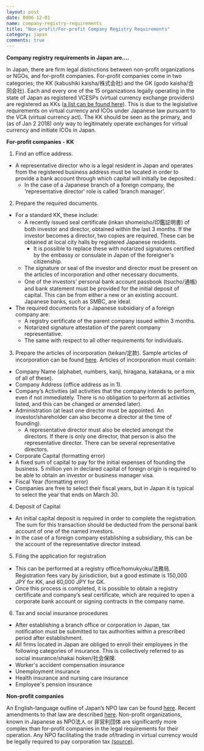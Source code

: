 ```yaml
---
layout: post
date: 0006-12-01
name: company-registry-requirements
title: "Non-profit/For-profit Company Registry Requirements"
category: japan
comments: true
---
```


**Company registry requirements in Japan are....**

In Japan, there are firm legal distinctions between non-profit organizations or NGOs, and for-profit companies. For-profit companies come in two categories; the KK (kabushiki kaisha/株式会社) and the GK (godo kaisha/合同会社). Each and every one of the 15 organizations legally operating in the state of Japan as registered VCESPs (virtual currency exchange providers) are registered as KKs ([a list can be found here](http://www.fsa.go.jp/menkyo/menkyoj/kasoutuka.pdf)). This is due to the legislative requirements on virtual currency and ICOs under Japanese law pursuant to the VCA (virtual currency act). The KK should be seen as the primary, and (as of Jan 2 2018) *only* way to legitimately operate exchanges for virtual currency and initiate ICOs in Japan.

**For-profit companies - KK**
 
1. Find an office address.
* A representative director who is a legal resident in Japan and operates from the registered business address must be located in order to provide a bank account through which capital will initially be deposited.:
   * In the case of a Japanese branch of a foreign company, the 'representative director' role is called 'branch manager'.
2. Prepare the required documents. 
* For a standard KK, these include:
   * A recently issued seal certificate (inkan shomeisho/印鑑証明書) of both investor and director, obtained within the last 3 months. If the investor becomes a director, two copies are required. These can be obtained at local city halls by registered Japanese residents.
     * It is possible to replace these with notarized signatures certified by the embassy or consulate in Japan of the foreigner's citizenship.
   * The signature or seal of the investor and director must be present on the articles of incorporation and other necessary documents.
   * One of the investors' personal bank account passbook (tsucho/通帳) and bank statement must be provided for the initial deposit of capital. This can be from either a new or an existing account. Japanese banks, such as SMBC, are ideal.
* The required documents for a Japanese subsidiary of a foreign company are:
   * A registry certificate of the parent company issued within 3 months. 
   * Notarized signature attestation of the parent company representative.
   * The same with respect to all other requirements for individuals.
3. Prepare the articles of incorporation (teikan/定款).
Sample articles of incorporation can be found [here](http://www.teikan-j.jp/kabushikisample.pdf).
Articles of incorporation must contain:
* Company Name (alphabet, numbers, kanji, hiragana, katakana, or a mix of all of these).
* Company Address (office address as in 1).
* Company’s Activities (all activities that the company intends to perform, even if not immediately. There is no obligation to perform all activities listed, and this can be changed or amended later).
* Administration (at least one director must be appointed. An investor/shareholder can also become a director at the time of founding).
   *	A representative director must also be elected amongst the directors. If there is only one director, that person is also the representative director. There can be several representative directors. 
*	Corporate Capital (formatting error)
   *	A fixed sum of capital to pay for the initial expenses of founding the business. 5 million yen in declared capital of foreign origin is required to be able to obtain an investor or business manager visa.
*	Fiscal Year (formatting error)
   *	Companies are free to select their fiscal years, but in Japan it is typical to select the year that ends on March 30. 
4. Deposit of Capital
* An initial capital deposit is required in order to complete the registration. The sum for this transaction should be deducted from the personal bank account of one of the named investors.
* In the case of a foreign company establishing a subsidiary, this can be the account of the representative director instead.
5. Filing the application for registration 
* This can be performed at a registry office/homukyoku/法務局. Registration fees vary by jurisdiction, but a good estimate is 150,000 JPY for KK, and 60,000 JPY for GK.
* Once this process is completed, it is possible to obtain a registry certificate and company’s seal certificate, which are required to open a corporate bank account or signing contracts in the company name.
6. Tax and social insurance procedures
* After establishing a branch office or corporation in Japan, tax notification must be submitted to tax authorities within a prescribed period after establishment.
* All firms located in Japan are obliged to enroll their employees in the following categories of insurance. This is collectively referred to as social insurance/shakai hoken/社会保険.
 * Worker's accident compensation insurance
 * Unemployment insurance
 * Health insurance and nursing care insurance
 * Employee's pension insurance
 
 **Non-profit companies**
 
 An English-language outline of Japan’s NPO law can be found [here](http://www.gdrc.org/ngo/jp-npolaw.html). Recent amendments to that law are described [here](http://www.gdrc.org/ngo/jp-npo-law.html). Non-profit organizations, known in Japanese as NPO法人 or 非営利団体 are significantly more complex than for-profit companies in the legal requirements for their operation. Any NPO facilitating the trade of/trading in virtual currency would be legally required to pay corporation tax [(source)](http://japanhousesaitama.lawyerjapanese.com/saitama/page-87/).
